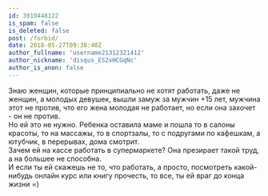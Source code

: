 ```yaml
---
id: 3919448122
is_spam: false
is_deleted: false
post: /forbid/
date: 2018-05-27T09:38:40Z
author_fullname: 'username21312321412'
author_nickname: 'disqus_ES2xHCGqNc'
author_is_anon: false
---
```


<p>Знаю женщин, которые принципиально не хотят работать, даже не женщин, а молодых девушек, вышли замуж за мужчин +15 лет, мужчина этот не против, что его жена молодая не работает, но если она захочет - он не против.<br>Но ей это не нужно. Ребенка оставила маме и пошла то в салоны красоты, то на массажы, то в спортзалы, то с подругами по кафешкам, а ютубчик, в перерывах, дома смотрит.<br>Зачем ей на кассе работать в супермаркете? Она презирает такой труд, а на большее не способна. <br>И если ты ей скажешь не то, что работать, а просто, посмотреть какой-нибудь онлайн курс или книгу прочесть, то все, ты ей враг до конца жизни =)</p>
